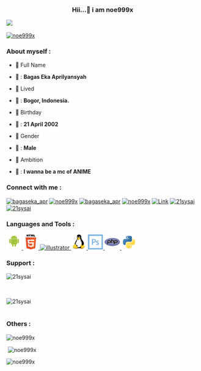 <h3 align="center">Hii...👋 i am noe999x</h3>
<p><img src="https://encrypted-tbn0.gstatic.com/images?q=tbn:ANd9GcT6rNox9BX5KyjgpPe1CpD7WexQhKr2pGyt_Q&usqp=CAU"/></p>

<p align="left"> <a href="https://github.com/ryo-ma/github-profile-trophy"><img src="https://github-profile-trophy.vercel.app/?username=noe999x" alt="noe999x" /></a> </p>

<h3 align="left">About myself :</h3>

- 💬 Full Name 
- 👤 : **Bagas Eka Aprilyansyah**

- 💬 Lived 
- 👤 : **Bogor, Indonesia.**

- 💬 Birthday 
- 👤 : **21 April 2002**

- 💬 Gender 
- 👤 : **Male**

- 💬 Ambition 
- 👤 : **I wanna be a mc of ANIME**

<h3 align="left">Connect with me :</h3>
<p align="left">
<a href="https://twitter.com/bagaseka_apr" target="blank"><img align="center" src="https://raw.githubusercontent.com/rahuldkjain/github-profile-readme-generator/master/src/images/icons/Social/twitter.svg" alt="bagaseka_apr" height="30" width="40" /></a>
<a href="https://fb.com/noe999x" target="blank"><img align="center" src="https://raw.githubusercontent.com/rahuldkjain/github-profile-readme-generator/master/src/images/icons/Social/facebook.svg" alt="noe999x" height="30" width="40" /></a>
<a href="https://instagram.com/bagaseka_apr" target="blank"><img align="center" src="https://raw.githubusercontent.com/rahuldkjain/github-profile-readme-generator/master/src/images/icons/Social/instagram.svg" alt="bagaseka_apr" height="30" width="40" /></a>
<a href="https://www.youtube.com/c/noe999x" target="blank"><img align="center" src="https://raw.githubusercontent.com/rahuldkjain/github-profile-readme-generator/master/src/images/icons/Social/youtube.svg" alt="noe999x" height="30" width="40" /></a>
<a href="https://discord.gg/Link" target="blank"><img align="center" src="https://raw.githubusercontent.com/rahuldkjain/github-profile-readme-generator/master/src/images/icons/Social/discord.svg" alt="Link" height="30" width="40" /></a>
<a href="https://pixiv.net/en/users/86925784" target="blank"><img align="center" src="https://upload.wikimedia.org/wikipedia/commons/thumb/7/7e/Pixiv_Icon.svg/1200px-Pixiv_Icon.svg.png" alt="21sysai" height="30" width="30" /></a>
<a href="https://pinterest.com/21sysai/" target="blank"><img align="center" src="https://upload.wikimedia.org/wikipedia/commons/0/08/Pinterest-logo.png" alt="21sysai" height="30" width="30" /></a>
</p>

<h3 align="left">Languages and Tools :</h3>
<p align="left"> <a href="https://developer.android.com" target="_blank" rel="noreferrer"> <img src="https://raw.githubusercontent.com/devicons/devicon/master/icons/android/android-original-wordmark.svg" alt="android" width="40" height="40"/> </a> <a href="https://www.w3.org/html/" target="_blank" rel="noreferrer"> <img src="https://raw.githubusercontent.com/devicons/devicon/master/icons/html5/html5-original-wordmark.svg" alt="html5" width="40" height="40"/> </a> <a href="https://www.adobe.com/in/products/illustrator.html" target="_blank" rel="noreferrer"> <img src="https://www.vectorlogo.zone/logos/adobe_illustrator/adobe_illustrator-icon.svg" alt="illustrator" width="40" height="40"/> </a> <a href="https://www.linux.org/" target="_blank" rel="noreferrer"> <img src="https://raw.githubusercontent.com/devicons/devicon/master/icons/linux/linux-original.svg" alt="linux" width="40" height="40"/> </a> <a href="https://www.photoshop.com/en" target="_blank" rel="noreferrer"> <img src="https://raw.githubusercontent.com/devicons/devicon/master/icons/photoshop/photoshop-line.svg" alt="photoshop" width="40" height="40"/> </a> <a href="https://www.php.net" target="_blank" rel="noreferrer"> <img src="https://raw.githubusercontent.com/devicons/devicon/master/icons/php/php-original.svg" alt="php" width="40" height="40"/> </a> <a href="https://www.python.org" target="_blank" rel="noreferrer"> <img src="https://raw.githubusercontent.com/devicons/devicon/master/icons/python/python-original.svg" alt="python" width="40" height="40"/> </a> </p>

<h3 align="left">Support :</h3>
<p><a href="https://www.buymeacoffee.com/21sysai"> <img align="left" src="https://cdn.buymeacoffee.com/buttons/v2/default-yellow.png" height="50" width="210" alt="21sysai" /></a></p><br><br><br>
<p><a href="https://trakteer.id/21sysai/tip"> <img align="left" src="https://trakteer.id/images/mix/navbar-logo-lite.png" height="50" width="210" alt="21sysai" /></a></p><br><br>

<h3 align="left">Others :</h3>
<p><img align="center" src="https://github-readme-streak-stats.herokuapp.com/?user=noe999x&theme=dark" alt="noe999x" /></p>

<p>&nbsp;<img align="center" src="https://github-readme-stats.vercel.app/api?username=noe999x&show_icons=true&theme=tokyonight&title_color=ffffff&hide_border=true&locale=en" alt="noe999x" /></p>

<p><img align="left" src="https://github-readme-stats.vercel.app/api/top-langs?username=noe999x&show_icons=true&theme=tokyonight&locale=en&layout=compact" alt="noe999x" /></p>
